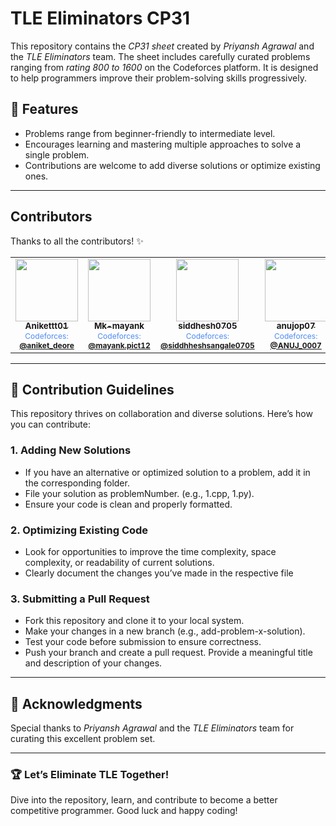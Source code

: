 # TLE Eliminators CP31

This repository contains the *CP31 sheet* created by *Priyansh Agrawal* and the *TLE Eliminators* team. The sheet includes carefully curated problems ranging from *rating 800 to 1600* on the Codeforces platform. It is designed to help programmers improve their problem-solving skills progressively.

## 🌟 Features
- Problems range from beginner-friendly to intermediate level.
- Encourages learning and mastering multiple approaches to solve a single problem.
- Contributions are welcome to add diverse solutions or optimize existing ones.

---

## Contributors

Thanks to all the contributors! ✨

<table>
  <tr>
    <td align="center">
      <a href="https://github.com/Anikettt01">
        <img src="https://avatars.githubusercontent.com/Anikettt01" width="100px;" alt=""/>
        <br />
        <sub><b>Anikettt01</b></sub>
      </a>
      <br />
      <span style="font-size: 12px; color: #4C8BF5;">Codeforces: <a href="https://codeforces.com/profile/aniket_deore"><b>@aniket_deore</b></a></span>
    </td>
    <td align="center">
      <a href="https://github.com/Mk-mayank">
        <img src="https://avatars.githubusercontent.com/Mk-mayank" width="100px;" alt=""/>
        <br />
        <sub><b>Mk-mayank</b></sub>
      </a>
      <br />
      <span style="font-size: 12px; color: #4C8BF5;">Codeforces: <a href="https://codeforces.com/profile/mayank.pict12"><b>@mayank.pict12</b></a></span>
    </td>
    <td align="center">
      <a href="https://github.com/siddhesh0705">
        <img src="https://avatars.githubusercontent.com/siddhesh0705" width="100px;" alt=""/>
        <br />
        <sub><b>siddhesh0705</b></sub>
      </a>
      <br />
      <span style="font-size: 12px; color: #4C8BF5;">Codeforces: <a href="https://codeforces.com/profile/siddheshsangale0705"><b>@siddhheshsangale0705</b></a></span>
    </td>
    <td align="center">
      <a href="https://github.com/anujop07">
        <img src="https://avatars.githubusercontent.com/anujop07" width="100px;" alt=""/>
        <br />
        <sub><b>anujop07</b></sub>
      </a>
      <br />
      <span style="font-size: 12px; color: #4C8BF5;">Codeforces: <a href="https://codeforces.com/profile/ANUJ_0007"><b>@ANUJ_0007</b></a></span>
    </td>
  </tr>
</table>

---

## 🚀 Contribution Guidelines

This repository thrives on collaboration and diverse solutions. Here’s how you can contribute:

### 1. Adding New Solutions
- If you have an alternative or optimized solution to a problem, add it in the corresponding folder.  
- File your solution as problemNumber.<ext> (e.g., 1.cpp, 1.py).  
- Ensure your code is clean and properly formatted.

### 2. Optimizing Existing Code
- Look for opportunities to improve the time complexity, space complexity, or readability of current solutions.  
- Clearly document the changes you’ve made in the respective file

### 3. Submitting a Pull Request
- Fork this repository and clone it to your local system.  
- Make your changes in a new branch (e.g., add-problem-x-solution).  
- Test your code before submission to ensure correctness.  
- Push your branch and create a pull request. Provide a meaningful title and description of your changes.

---

## 📢 Acknowledgments
Special thanks to *Priyansh Agrawal* and the *TLE Eliminators* team for curating this excellent problem set.

---

### 🏆 Let’s Eliminate TLE Together!

Dive into the repository, learn, and contribute to become a better competitive programmer. Good luck and happy coding!
